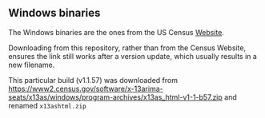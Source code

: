 ## Windows binaries

The Windows binaries are the ones from the US Census
[Website](http://www.census.gov/srd/www/x13as/x13down_pc.html).

Downloading from this repository, rather than from the Census Website, ensures
the link still works after a version update, which usually results in a new
filename.

This particular build (v1.1.57) was downloaded from https://www2.census.gov/software/x-13arima-seats/x13as/windows/program-archives/x13as_html-v1-1-b57.zip and renamed `x13ashtml.zip`
